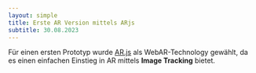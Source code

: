 ```yaml
---
layout: simple
title: Erste AR Version mittels ARjs
subtitle: 30.08.2023
---
```

Für einen ersten Prototyp wurde [AR.js](https://ar-js-org.github.io/AR.js-Docs/image-tracking/) als WebAR-Technology gewählt, da es einen einfachen Einstieg in AR mittels **Image Tracking** bietet.